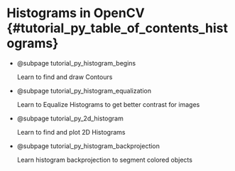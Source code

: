 Histograms in OpenCV {#tutorial_py_table_of_contents_histograms}
====================

-   @subpage tutorial_py_histogram_begins

    Learn to find and draw Contours

-   @subpage tutorial_py_histogram_equalization

    Learn to Equalize Histograms to get better contrast for images

-   @subpage tutorial_py_2d_histogram

    Learn to find and plot 2D Histograms

-   @subpage tutorial_py_histogram_backprojection

    Learn histogram backprojection to segment colored objects
